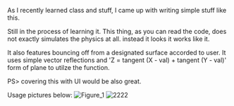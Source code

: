As I recently learned class and stuff,
I came up with writing simple stuff like this.

Still in the process of learning it.
This thing, as you can read the code, does not exactly simulates
the physics at all. instead it looks it works like it.

It also features bouncing off from a designated surface accorded to user.
It uses simple vector reflections and 'Z = tangent (X - val) + tangent (Y - val)' form
of plane to utilze the function.

PS> covering this with UI would be also great.

Usage pictures below:
![Figure_1](https://github.com/user-attachments/assets/6ce7acf6-202d-4fc9-a564-b2656617e71c)
![2222](https://github.com/user-attachments/assets/8e59cef8-f142-4886-958f-34dc182f9699)
